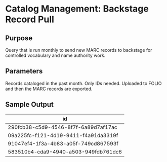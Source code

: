 # Catalog Management: Backstage Record Pull 

## Purpose
Query that is run monthly to send new MARC records to backstage for controlled
vocabulary and name authority work.

## Parameters
Records cataloged in the past month. Only IDs needed. Uploaded to FOLIO and then the MARC records are exported.
## Sample Output
| id                                   |
|--------------------------------------|
| 290fcb38-c5d9-4546-8f7f-6a89d7af17ac |
| 09a225fc-f121-4d19-9411-f4a91da3319f |
| 91047ef4-1f3a-4b83-a05f-749cd867593f |
| 583510b4-cda9-4940-a503-949fdb761dc6 |
